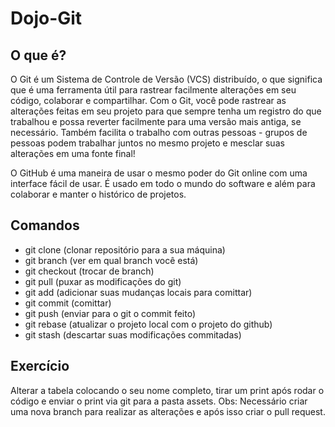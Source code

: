 # Dojo-Git

## O que é?
O Git é um Sistema de Controle de Versão (VCS) distribuído, o que significa que é uma ferramenta útil para rastrear facilmente alterações em seu código, colaborar e compartilhar. Com o Git, você pode rastrear as alterações feitas em seu projeto para que sempre tenha um registro do que trabalhou e possa reverter facilmente para uma versão mais antiga, se necessário. Também facilita o trabalho com outras pessoas - grupos de pessoas podem trabalhar juntos no mesmo projeto e mesclar suas alterações em uma fonte final!

O GitHub é uma maneira de usar o mesmo poder do Git online com uma interface fácil de usar. É usado em todo o mundo do software e além para colaborar e manter o histórico de projetos.

## Comandos
 - git clone (clonar repositório para a sua máquina)
 - git branch (ver em qual branch você está)
 - git checkout (trocar de branch)
 - git pull (puxar as modificações do git)
 - git add (adicionar suas mudanças locais para comittar)
 - git commit (comittar)
 - git push (enviar para o git o commit feito)
 - git rebase (atualizar o projeto local com o projeto do github)
 - git stash (descartar suas modificações commitadas)
 
## Exercício
Alterar a tabela colocando o seu nome completo, tirar um print após rodar o código e enviar o print via git para a pasta assets. Obs: Necessário criar uma nova branch para realizar as alterações e após isso criar o pull request.

